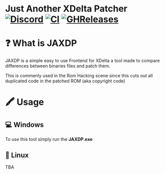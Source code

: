# **J**ust **A**nother **XD**elta **P**atcher [![Discord][discordImg]][discordLink] [![CI][ciImg]][ciLink] [![GHReleases][ghrImg]][ghrLink]

# ❓ What is JAXDP
JAXDP is a simple easy to use Frontend for XDelta a tool made to compare differences between binaries files and patch them.

This is commenly used in the Rom Hacking scene since this cuts out all duplicated code in the patched ROM (aka copyright code)

# 🖍 Usage

## 💻 Windows
To use this tool simply run the **JAXDP.exe**

## 🐧 Linux
TBA

[discordImg]: https://img.shields.io/discord/671902942466408478.svg?logo=discord&logoWidth=18&colorB=7289DA&style=for-the-badge
[discordLink]: https://discord.gg/F55qYKm

[ciImg]: https://img.shields.io/github/workflow/status/CrankySupertoon/JAXDP/.NET%20Core?style=for-the-badge
[ciLink]: https://github.com/CrankySupertoon/JAXDP/actions?query=workflow%3A%22.NET+Core%22

[ghrImg]: https://img.shields.io/github/downloads/CrankySupertoon/JAXDP/total?style=for-the-badge
[ghrlink]: https://github.com/CrankySupertoon/JAXDP/releases
